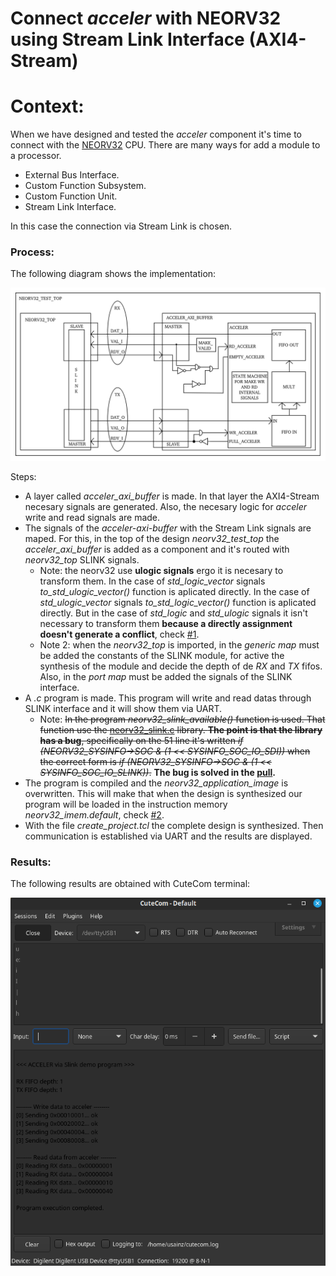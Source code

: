 # Connect *acceler* with NEORV32 using Stream Link Interface (AXI4-Stream)

# Context:

When we have designed and tested the *acceler* component it's time to connect with the [NEORV32](https://github.com/stnolting/neorv32) CPU. There are many ways for add a module to a processor.

- External Bus Interface.
- Custom Function Subsystem.
- Custom Function Unit.
- Stream Link Interface.

In this case the connection via Stream Link is chosen.

### Process:

The following diagram shows the implementation: 

![Plano](https://raw.githubusercontent.com/Unike267/Photos/master/UNI-Photos/Practices/PLANO_SLINK.png)

Steps:

- A layer called *acceler_axi_buffer* is made. In that layer the AXI4-Stream necesary signals are generated. Also, the necesary logic for *acceler* write and read signals are made.
- The signals of the *acceler-axi-buffer* with the Stream Link signals are maped. For this, in the top of the design *neorv32_test_top* the *acceler_axi_buffer* is added as a component and it's routed with *neorv32_top* SLINK signals.
    - Note: the neorv32 use **ulogic signals** ergo it is necesary to transform them. In the case of *std_logic_vector* signals *to_std_ulogic_vector()* function is aplicated directly. In the case of *std_ulogic_vector* signals *to_std_logic_vector()* function is aplicated directly. But in the case of *std_logic* and *std_ulogic* signals it isn't necessary to transform them **because a directly assignment doesn't generate a conflict**, check [#1](https://github.com/Unike267/Practices/issues/1).
    - Note 2: when the *neorv32_top* is imported, in the *generic map* must be added the constants of the SLINK module, for active the synthesis of the module and decide the depth of de *RX* and *TX* fifos. Also, in the *port map* must be added the signals of the SLINK interface.
- A *.c* program is made. This program will write and read datas through SLINK interface and it will show them via UART.
    - Note: ~~In the program *neorv32_slink_available()* function is used. That function use the [neorv32_slink.c](https://github.com/stnolting/neorv32/blob/main/sw/lib/source/neorv32_slink.c) library. **The point is that the library has a bug**, specifically on the 51 line it's written *if (NEORV32_SYSINFO->SOC & (1 << SYSINFO_SOC_IO_SDI))* when the correct form is *if (NEORV32_SYSINFO->SOC & (1 << SYSINFO_SOC_IO_SLINK))*.~~ **The bug is solved in the [pull](https://github.com/stnolting/neorv32/pull/717).**
- The program is compiled and the *neorv32_application_image* is overwritten. This will make that when the design is synthesized our program will be loaded in the instruction memory *neorv32_imem.default*, check [#2](https://github.com/Unike267/Practices/issues/2).
- With the file *create_project.tcl* the complete design is synthesized. Then communication is established via UART and the results are displayed.

### Results:

The following results are obtained with CuteCom terminal:

![Result](https://raw.githubusercontent.com/Unike267/Photos/master/UNI-Photos/Practices/CUTECOM.png)


    

